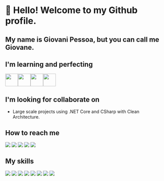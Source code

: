 # 👋 Hello! Welcome to my Github profile.
## My name is Giovani Pessoa, but you can call me Giovane.

## I'm learning and perfecting
<img width="40" src="https://cdn.jsdelivr.net/gh/devicons/devicon/icons/dotnetcore/dotnetcore-original.svg" /><img width="40" src="https://cdn.jsdelivr.net/gh/devicons/devicon/icons/csharp/csharp-original.svg" /><img width="40" src="https://cdn.jsdelivr.net/gh/devicons/devicon/icons/azure/azure-original.svg" /><img width="40" src="https://cdn.jsdelivr.net/gh/devicons/devicon/icons/apachekafka/apachekafka-original.svg" />
          
          
## I'm looking for collaborate on
- Large scale projects using .NET Core and CSharp with Clean Architecture.

## How to reach me

<div>
<a href="https://instagram.com/twodev.solutions" target="_blank"><img src="https://img.shields.io/badge/-Instagram-%23E4405F?style=for-the-badge&logo=instagram&logoColor=white" target="_blank"></a>
<a href = "mailto:contato.twodev@gmail.com"><img src="https://img.shields.io/badge/Gmail-D14836?style=for-the-badge&logo=gmail&logoColor=white" target="_blank"></a>
<a href = "mailto:giovanepessoa@live.com"><img src="https://img.shields.io/badge/Microsoft_Outlook-0078D4?style=for-the-badge&logo=microsoft-outlook&logoColor=white" target="_blank"></a>
<a href="https://www.linkedin.com/in/giovane2dev" target="_blank"><img src="https://img.shields.io/badge/-LinkedIn-%230077B5?style=for-the-badge&logo=linkedin&logoColor=white" target="_blank"></a>
<a href="https://wa.me/5511969001558?text=Ol%C3%A1%21+Tenho+d%C3%BAvidas%2C+sugest%C3%B5es+ou+reclama%C3%A7%C3%B5es." target="_blank"><img src="https://img.shields.io/badge/WhatsApp-25D366?style=for-the-badge&logo=whatsapp&logoColor=white" target="_blank"></a>   
</div>

## My skills

<div>
<img src="https://img.shields.io/badge/C%23-239120?style=for-the-badge&logo=c-sharp&logoColor=white" target="_blank">
<img src="https://img.shields.io/badge/PHP-777BB4?style=for-the-badge&logo=php&logoColor=white" target="_blank">
<img src="https://img.shields.io/badge/JavaScript-F7DF1E?style=for-the-badge&logo=javascript&logoColor=black" target="_blank">
<img src="https://img.shields.io/badge/MySQL-00000F?style=for-the-badge&logo=mysql&logoColor=white" target="_blank">
<img src="https://img.shields.io/badge/Microsoft_SQL_Server-CC2927?style=for-the-badge&logo=microsoft-sql-server&logoColor=white" target="_blank">
<img src="https://img.shields.io/badge/Amazon_AWS-232F3E?style=for-the-badge&logo=amazon-aws&logoColor=white" target="_blank">
<img src="https://img.shields.io/badge/Microsoft_Azure-0089D6?style=for-the-badge&logo=microsoft-azure&logoColor=white" target="_blank">
<img src="https://img.shields.io/badge/Git-E34F26?style=for-the-badge&logo=git&logoColor=white" target="_blank">
</div>
